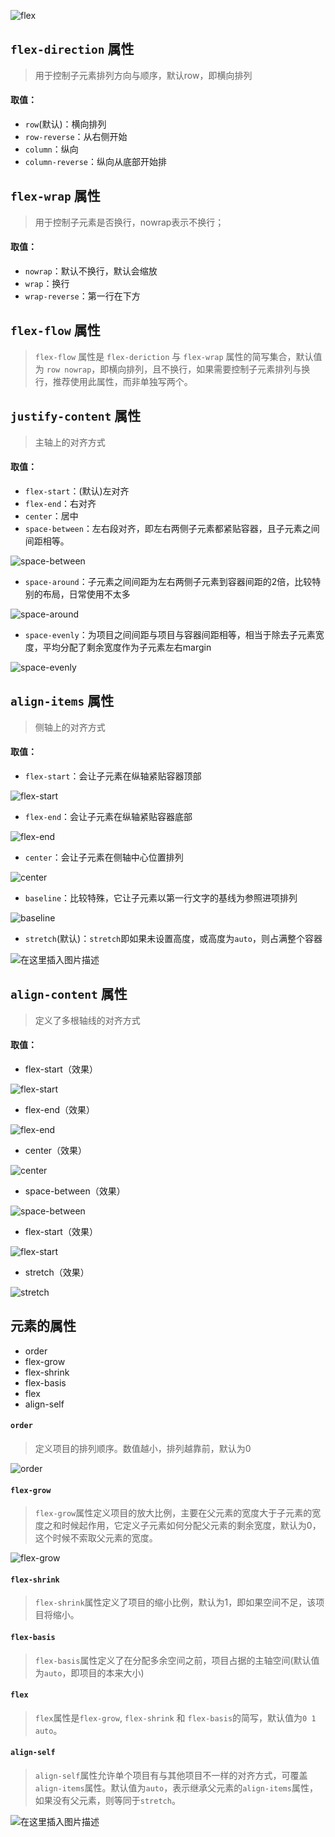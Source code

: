 
<img src="" referrerpolicy='no-referrer'/>

![flex](https://img-blog.csdnimg.cn/731d32b8dcd342b283b6b5788e1b7fad.png)

## `flex-direction` 属性
> 用于控制子元素排列方向与顺序，默认row，即横向排列
  
#### 取值：
* `row`(默认)：横向排列
* `row-reverse`：从右侧开始
* `column`：纵向         
* `column-reverse`：纵向从底部开始排


## `flex-wrap` 属性
> 用于控制子元素是否换行，nowrap表示不换行；
#### 取值：
* `nowrap`：默认不换行，默认会缩放
* `wrap`：换行
* `wrap-reverse`：第一行在下方

## `flex-flow` 属性
> `flex-flow` 属性是 `flex-deriction` 与 `flex-wrap` 属性的简写集合，默认值为 `row nowrap`，即横向排列，且不换行，如果需要控制子元素排列与换行，推荐使用此属性，而非单独写两个。

## `justify-content` 属性
> 主轴上的对齐方式

#### 取值：
* `flex-start`：(默认)左对齐
* `flex-end`：右对齐
* `center`：居中
* `space-between`：左右段对齐，即左右两侧子元素都紧贴容器，且子元素之间间距相等。

![space-between](https://img-blog.csdnimg.cn/9a7da20e480c4f3bbfd993747e35e3f6.png)

* `space-around`：子元素之间间距为左右两侧子元素到容器间距的2倍，比较特别的布局，日常使用不太多

![space-around](https://img-blog.csdnimg.cn/3ff18b76ed934603869c10345425c467.png)

* `space-evenly`：为项目之间间距与项目与容器间距相等，相当于除去子元素宽度，平均分配了剩余宽度作为子元素左右margin

![space-evenly](https://img-blog.csdnimg.cn/a13ab2bf3058424185fe24627d6dc665.png)

## `align-items` 属性
> 侧轴上的对齐方式

#### 取值：
* `flex-start`：会让子元素在纵轴紧贴容器顶部

![flex-start](https://img-blog.csdnimg.cn/44adb67341ba436ba1e3544f538def94.png)

* `flex-end`：会让子元素在纵轴紧贴容器底部

![flex-end](https://img-blog.csdnimg.cn/0189e0b2219e4369a1e09d12bce35203.png)

* `center`：会让子元素在侧轴中心位置排列

![center](https://img-blog.csdnimg.cn/aa8efac5700f45be8706aa6d89f67199.png)

* `baseline`：比较特殊，它让子元素以第一行文字的基线为参照进项排列

![baseline](https://img-blog.csdnimg.cn/7bd25aa35f284cc29e88c6966d952a94.png)

* `stretch`(默认)：`stretch`即如果未设置高度，或高度为`auto`，则占满整个容器

![在这里插入图片描述](https://img-blog.csdnimg.cn/868ff41e1a78411b9bf1f8d5ece3e0e3.png)

## `align-content` 属性

> 定义了多根轴线的对齐方式

#### 取值：

* flex-start（效果）

![flex-start](https://img-blog.csdnimg.cn/6be389f24f4d4cc2bffd11d2f18dd7e9.png)

* flex-end（效果）

![flex-end](https://img-blog.csdnimg.cn/6e494aacf6fa46d0bc3c66f05473d620.png)

* center（效果）

![center](https://img-blog.csdnimg.cn/1b9eb2618806404591daf8178a5fd9fb.png)

* space-between（效果）

![space-between](https://img-blog.csdnimg.cn/ff73e2199869400c90fd68519eb047d8.png)

* flex-start（效果）
  
![flex-start](https://img-blog.csdnimg.cn/1acd4d192bb04d1686dcf6b00e81d040.png)

* stretch（效果）

![stretch](https://img-blog.csdnimg.cn/c3940d45fd384762a4702475fced736f.png)

## 元素的属性

* order
* flex-grow
* flex-shrink
* flex-basis
* flex
* align-self

#### `order`

> 定义项目的排列顺序。数值越小，排列越靠前，默认为0

![order](https://img-blog.csdnimg.cn/6878813d0ae84079856094665f8257d9.png)

#### `flex-grow`

> `flex-grow`属性定义项目的放大比例，主要在父元素的宽度大于子元素的宽度之和时候起作用，它定义子元素如何分配父元素的剩余宽度，默认为0，这个时候不索取父元素的宽度。

![flex-grow](https://img-blog.csdnimg.cn/8e00501dddce420d84d133b03a11c0dd.png)

#### `flex-shrink`

> `flex-shrink`属性定义了项目的缩小比例，默认为1，即如果空间不足，该项目将缩小。

#### `flex-basis`

> `flex-basis`属性定义了在分配多余空间之前，项目占据的主轴空间(默认值为`auto`，即项目的本来大小)

#### `flex`

> `flex`属性是`flex-grow`, `flex-shrink` 和 `flex-basis`的简写，默认值为`0 1 auto`。

#### `align-self`

> `align-self`属性允许单个项目有与其他项目不一样的对齐方式，可覆盖`align-items`属性。默认值为`auto`，表示继承父元素的`align-items`属性，如果没有父元素，则等同于`stretch`。

![在这里插入图片描述](https://img-blog.csdnimg.cn/032d0d93920a4a789c88a76113df0a85.png)